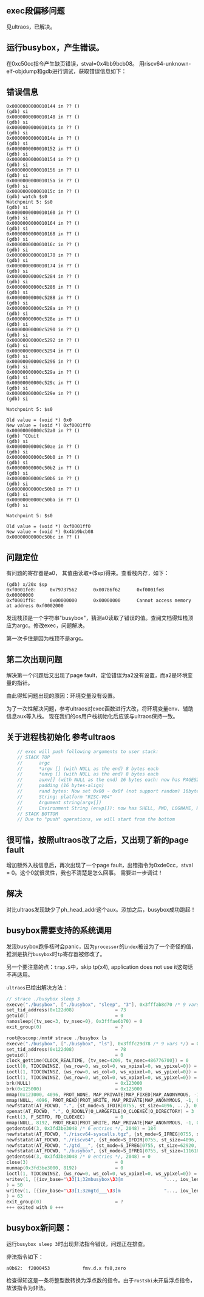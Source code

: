 ## exec段偏移问题

见ultraos，已解决。

## 运行busybox，产生错误。

在0xc50cc指令产生缺页错误，stval=0x4bb9bcb08。
用riscv64-unknown-elf-objdump和gdb进行调试，获取错误信息如下：

## 错误信息

```
0x0000000000010144 in ?? ()
(gdb) si
0x0000000000010148 in ?? ()
(gdb) si
0x000000000001014a in ?? ()
(gdb) si
0x000000000001014e in ?? ()
(gdb) si
0x0000000000010152 in ?? ()
(gdb) si
0x0000000000010154 in ?? ()
(gdb) si
0x0000000000010156 in ?? ()
(gdb) si
0x000000000001015a in ?? ()
(gdb) si
0x000000000001015c in ?? ()
(gdb) watch $s0
Watchpoint 5: $s0
(gdb) si
0x0000000000010160 in ?? ()
(gdb) si
0x0000000000010164 in ?? ()
(gdb) si
0x0000000000010168 in ?? ()
(gdb) si
0x000000000001016c in ?? ()
(gdb) si
0x0000000000010170 in ?? ()
(gdb) si
0x0000000000010174 in ?? ()
(gdb) si
0x00000000000c5284 in ?? ()
(gdb) si
0x00000000000c5286 in ?? ()
(gdb) si
0x00000000000c5288 in ?? ()
(gdb) si
0x00000000000c528a in ?? ()
(gdb) si
0x00000000000c528e in ?? ()
(gdb) si
0x00000000000c5290 in ?? ()
(gdb) si
0x00000000000c5292 in ?? ()
(gdb) si
0x00000000000c5294 in ?? ()
(gdb) si
0x00000000000c5296 in ?? ()
(gdb) si
0x00000000000c529a in ?? ()
(gdb) si
0x00000000000c529c in ?? ()
(gdb) si
0x00000000000c529e in ?? ()
(gdb) si

Watchpoint 5: $s0

Old value = (void *) 0x0
New value = (void *) 0xf0001ff0
0x00000000000c52a0 in ?? ()
(gdb) ^CQuit
(gdb) si
0x00000000000c50ae in ?? ()
(gdb) si
0x00000000000c50b0 in ?? ()
(gdb) si
0x00000000000c50b2 in ?? ()
(gdb) si
0x00000000000c50b6 in ?? ()
(gdb) si
0x00000000000c50b8 in ?? ()
(gdb) si
0x00000000000c50ba in ?? ()
(gdb) si

Watchpoint 5: $s0

Old value = (void *) 0xf0001ff0
New value = (void *) 0x4bb9bcb08
0x00000000000c50bc in ?? ()
```

## 问题定位

有问题的寄存器是a0， 其值由读取*($sp)得来。查看栈内存，如下：
```
(gdb) x/20x $sp
0xf0001fe8:     0x79737562      0x00786f62      0xf0001fe8      0x00000000
0xf0001ff8:     0x00000000      0x00000000      Cannot access memory at address 0xf0002000
```

发现栈顶是一个字符串"busybox"，猜测a0读取了错误的值。查阅文档得知栈顶应为argc。修改exec，问题解决。

第一次卡住是因为栈顶不是argc。

## 第二次出现问题

解决第一个问题后又出现了page fault，定位错误为a2没有设置，而a2是环境变量的指针。

由此得知问题出现的原因：环境变量没有设置。

为了一次性解决问题，参考ultraos对exec函数进行大改，将环境变量env、辅助信息aux等入栈。
现在我们的os用户栈初始化后应该与ultraos保持一致。

## 关于进程栈初始化 参考ultraos
``` c
    // exec will push following arguments to user stack:
    // STACK TOP
    //      argc
    //      *argv [] (with NULL as the end) 8 bytes each
    //      *envp [] (with NULL as the end) 8 bytes each
    //      auxv[] (with NULL as the end) 16 bytes each: now has PAGESZ(6)
    //      padding (16 bytes-align)
    //      rand bytes: Now set 0x00 ~ 0x0f (not support random) 16bytes
    //      String: platform "RISC-V64"
    //      Argument string(argv[])
    //      Environment String (envp[]): now has SHELL, PWD, LOGNAME, HOME, USER, PATH
    // STACK BOTTOM
    // Due to "push" operations, we will start from the bottom
```

## 很可惜，按照ultraos改了之后，又出现了新的page fault

增加额外入栈信息后，再次出现了一个page fault，出错指令为0xde0cc，stval = 0。这个0就很灵性，我也不清楚是怎么回事。
需要进一步调试！

## 解决

对比ultraos发现缺少了ph_head_addr这个aux。添加之后，busybox成功跑起！

## busybox需要支持的系统调用

发现busybox跑多核时会panic，因为`processor`的`index`被设为了一个奇怪的值，推测是执行`busybox`时`tp`寄存器被修改了。

另一个要注意的点：`trap.S`中，skip tp(x4), application does not use it这句话不再适用。

`ultraos`已给出解决方法：

```c
// strace ./busybox sleep 3
execve("./busybox", ["./busybox", "sleep", "3"], 0x3fffab8d70 /* 9 vars */) = 0
set_tid_address(0x122d08)               = 73
getuid()                                = 0
nanosleep({tv_sec=3, tv_nsec=0}, 0x3fffae6b70) = 0
exit_group(0)                           = ?
```

```c
root@oscomp:/mnt# strace ./busybox ls
execve("./busybox", ["./busybox", "ls"], 0x3fffc29d78 /* 9 vars */) = 0
set_tid_address(0x122d08)               = 78
getuid()                                = 0
clock_gettime(CLOCK_REALTIME, {tv_sec=4209, tv_nsec=486776700}) = 0
ioctl(0, TIOCGWINSZ, {ws_row=0, ws_col=0, ws_xpixel=0, ws_ypixel=0}) = 0
ioctl(1, TIOCGWINSZ, {ws_row=0, ws_col=0, ws_xpixel=0, ws_ypixel=0}) = 0
ioctl(1, TIOCGWINSZ, {ws_row=0, ws_col=0, ws_xpixel=0, ws_ypixel=0}) = 0
brk(NULL)                               = 0x123000
brk(0x125000)                           = 0x125000
mmap(0x123000, 4096, PROT_NONE, MAP_PRIVATE|MAP_FIXED|MAP_ANONYMOUS, -1, 0) = 0x123000
mmap(NULL, 4096, PROT_READ|PROT_WRITE, MAP_PRIVATE|MAP_ANONYMOUS, -1, 0) = 0x3fd3be5000
newfstatat(AT_FDCWD, ".", {st_mode=S_IFDIR|0755, st_size=4096, ...}, 0) = 0
openat(AT_FDCWD, ".", O_RDONLY|O_LARGEFILE|O_CLOEXEC|O_DIRECTORY) = 3
fcntl(3, F_SETFD, FD_CLOEXEC)           = 0
mmap(NULL, 8192, PROT_READ|PROT_WRITE, MAP_PRIVATE|MAP_ANONYMOUS, -1, 0) = 0x3fd3be3000
getdents64(3, 0x3fd3be3048 /* 6 entries */, 2048) = 184
newfstatat(AT_FDCWD, "./riscv64-syscalls.tgz", {st_mode=S_IFREG|0755, st_size=649227, ...}, AT_SYMLINK_NOFOLLOW) = 0
newfstatat(AT_FDCWD, "./riscv64", {st_mode=S_IFDIR|0755, st_size=4096, ...}, AT_SYMLINK_NOFOLLOW) = 0
newfstatat(AT_FDCWD, "./gtd___", {st_mode=S_IFREG|0755, st_size=62920, ...}, AT_SYMLINK_NOFOLLOW) = 0
newfstatat(AT_FDCWD, "./busybox", {st_mode=S_IFREG|0755, st_size=1116184, ...}, AT_SYMLINK_NOFOLLOW) = 0
getdents64(3, 0x3fd3be3048 /* 0 entries */, 2048) = 0
close(3)                                = 0
munmap(0x3fd3be3000, 8192)              = 0
ioctl(1, TIOCGWINSZ, {ws_row=0, ws_col=0, ws_xpixel=0, ws_ypixel=0}) = 0
writev(1, [{iov_base="\33[1;32mbusybox\33[m               "..., iov_len=49}, {iov_base="\n", iov_len=1}], 2busybox               riscv64
) = 50
writev(1, [{iov_base="\33[1;32mgtd___\33[m                "..., iov_len=62}, {iov_base="\n", iov_len=1}], 2gtd___                riscv64-syscalls.tgz
) = 63
exit_group(0)                           = ?
+++ exited with 0 +++
```

## busybox新问题：
运行`busybox sleep 3`时出现非法指令错误，问题正在排查。

非法指令如下：
```
a0b62:	f2000453          	fmv.d.x	fs0,zero
```

检查得知这是一条将整型数转换为浮点数的指令。由于`rustsbi`未开启浮点指令，故该指令为非法。